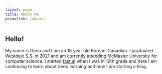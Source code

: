 ```yaml
---
layout: page
title: About Me
permalink: /about/
---
```

## Hello!

My name is Geon and I am an 18 year old Korean-Canadian. I graduated Westdale S.S. in 2021 and am currently attending McMaster University for computer science. I started [fast.ai](https://www.fast.ai/) when I was in 12th grade and here I am continuing to learn about deep learning and now I am starting a blog. 
